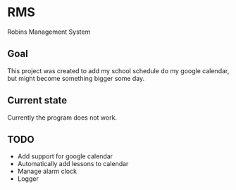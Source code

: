 # RMS
Robins Management System

## Goal
This project was created to add my school schedule do my google calendar, but might become something bigger some day.

## Current state
Currently the program does not work.

## TODO
- Add support for google calendar
- Automatically add lessons to calendar
- Manage alarm clock
- Logger